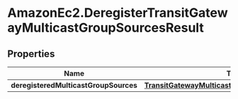 # AmazonEc2.DeregisterTransitGatewayMulticastGroupSourcesResult

## Properties

Name | Type | Description | Notes
------------ | ------------- | ------------- | -------------
**deregisteredMulticastGroupSources** | [**TransitGatewayMulticastDeregisteredGroupSources**](TransitGatewayMulticastDeregisteredGroupSources.md) |  | [optional] 


